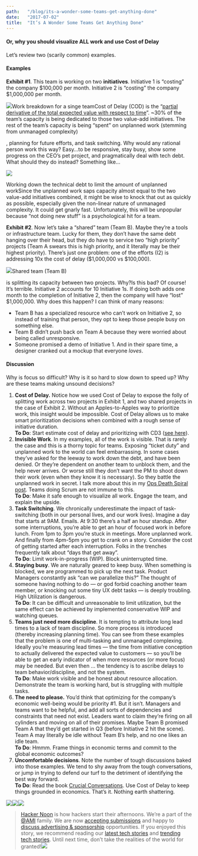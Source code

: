 ```yaml
---
path:	"/blog/its-a-wonder-some-teams-get-anything-done"
date:	"2017-07-02"
title:	"It’s A Wonder Some Teams Get Anything Done"
---
```


#### Or, why you should visualize ALL work and use Cost of Delay

Let’s review two (scarily common) examples.

#### Examples

**Exhibit #1**. This team is working on two **initiatives**. Initiative 1 is “costing” the company $100,000 per month. Initiative 2 is “costing” the company $1,000,000 per month.

![](/images/1*kqO7SqQtzcyNYFYv5vcKYg.png)Work breakdown for a singe teamCost of Delay (COD) is the “[partial derivative of the total expected value with respect to time](https://en.wikipedia.org/wiki/Cost_of_delay)”. ~30% of the team’s capacity is being dedicated to those two value-add initiatives. The rest of the team’s capacity is being “spent” on unplanned work (stemming from unmanaged complexity)

, planning for future efforts, and task switching. Why would any rational person work this way? Easy…to be responsive, stay busy, show some progress on the CEO’s pet project, and pragmatically deal with tech debt. What should they do instead? Something like…

![](/images/1*XizTcNXRDQ-w9qBNNhBFsw.png)

Working down the technical debt to limit the amount of unplanned workSince the unplanned work saps capacity almost equal to the two value-add initiatives combined, it might be wise to knock that out as quickly as possible, especially given the non-linear nature of unmanaged complexity. It could get gnarly fast. Unfortunately, this will be unpopular because “not doing new stuff” is a psychological hit for a team.

**Exhibit #2**. Now let’s take a “shared” team (Team B). Maybe they’re a tools or infrastructure team. Lucky for them, they don’t have the same debt hanging over their head, but they do have to service two “high priority” projects (Team A swears this is high priority, and it literally may be their highest priority). There’s just one problem: one of the efforts (I2) is addressing 10x the cost of delay ($1,000,000 vs $100,000).

![](/images/1*PXZw9ZfTSSXWFJRm-qRAeQ.png)Shared team (Team B)

 is splitting its capacity between two projects. Why?Is this bad? Of course! It’s terrible. Initiative 2 accounts for 10 Initiative 1s. If doing both adds one month to the completion of Initiative 2, then the company will have “lost” $1,000,000. Why does this happen? I can think of many reasons:

* Team B has a specialized resource who can’t work on Initiative 2, so instead of training that person, they opt to keep those people busy on something else.
* Team B didn’t push back on Team A because they were worried about being called unresponsive.
* Someone promised a demo of Initiative 1. And in their spare time, a designer cranked out a mockup that everyone *loves*.
#### Discussion

Why is focus so difficult? Why is it so hard to slow down to speed up? Why are these teams making unsound decisions?

1. **Cost of Delay.** Notice how we used Cost of Delay to expose the folly of splitting work across two projects in Exhibit 1, and two shared projects in the case of Exhibit 2. Without an Apples-to-Apples way to prioritize work, this insight would be impossible. Cost of Delay allows us to make smart prioritization decisions when combined with a rough sense of initiative duration.  
**To Do**: Start estimate cost of delay and prioritizing with CD3 ([see here](http://blackswanfarming.com/cost-of-delay-divided-by-duration/)).
2. **Invisible Work**. In my examples, all of the work is visible. That is rarely the case and this is a thorny topic for teams. Exposing “ticket duty” and unplanned work to the world can feel embarrassing. In some cases they’ve asked for the leeway to work down the debt, and have been denied. Or they’re dependent on another team to unblock them, and the help never arrives. Or worse still they don’t want the PM to shoot down their work (even when they know it is necessary). So they battle the unplanned work in secret. I talk more about this in my [Ops Death Spiral post](https://medium.com/@johnpcutler/learned-helplessness-and-the-ops-death-spiral-b0fff7d916b1). Teams doing Scrum are not immune to this.  
**To Do**: Make it safe enough to visualize all work. Engage the team, and explain the upside.
3. **Task Switching**. We chronically underestimate the impact of task-switching (both in our personal lives, and our work lives). Imagine a day that starts at 9AM. Emails. At 9:30 there’s a half an hour standup. After some interruptions, you’re able to get an hour of focused work in before lunch. From 1pm to 3pm you’re stuck in meetings. More unplanned work. And finally from 4pm-5pm you get to crank on a story. Consider the cost of getting started after each interruption. Folks in the trenches frequently talk about “days that get away”.  
**To Do**: Limit work-in-progress (WIP). Block uninterrupted time.
4. **Staying busy**. We are naturally geared to keep busy. When something is blocked, we are programmed to pick up the next task. Product Managers constantly ask “can we parallelize this?” The thought of someone having nothing to do — or god forbid coaching another team member, or knocking out some tiny UX debt tasks — is deeply troubling. High Utilization is dangerous.  
**To Do**: It can be difficult and unreasonable to limit utilization, but the same effect can be achieved by implemented conservative WIP and watching queues.
5. **Teams just need more discipline**. It is tempting to attribute long lead times to a lack of team discipline. So more process is introduced (thereby increasing planning time). You can see from these examples that the problem is one of multi-tasking and unmanaged complexing. Ideally you’re measuring lead times — the time from initiative conception to actually delivered the expected value to customers — so you’ll be able to get an early indicator of when more resources (or more focus) may be needed. But even then … the tendency is to ascribe delays to team behavior/discipline, and not the system.  
**To Do**: Make work visible and be honest about resource allocation. Demonstrate the team is working hard, but is struggling with multiple tasks.
6. **The need to please.** You’d think that optimizing for the company’s economic well-being would be priority #1. But it isn’t. Managers and teams want to be helpful, and add all sorts of dependencies and constraints that need not exist. Leaders want to claim they’re firing on all cylinders and moving on all of their promises. Maybe Team B promised Team A that they’d get started in Q3 (before Initiative 2 hit the scene). Team A may literally be idle without Team B’s help, and no one likes an idle team.  
**To Do**: Hmmm. Frame things in economic terms and commit to the global economic outcomes?
7. **Uncomfortable decisions**. Note the number of tough discussions baked into those examples. We tend to shy away from the tough conversations, or jump in trying to defend our turf to the detriment of identifying the best way forward.   
**To Do**: Read the book [Crucial Conversations](https://www.amazon.com/Crucial-Conversations-Talking-Stakes-Second/dp/1469266822). Use Cost of Delay to keep things grounded in economics.
That’s it. Nothing earth shattering.

[![](/images/1*0hqOaABQ7XGPT-OYNgiUBg.png)](http://bit.ly/HackernoonFB)[![](/images/1*Vgw1jkA6hgnvwzTsfMlnpg.png)](https://goo.gl/k7XYbx)[![](/images/1*gKBpq1ruUi0FVK2UM_I4tQ.png)](https://goo.gl/4ofytp)
> [Hacker Noon](http://bit.ly/Hackernoon) is how hackers start their afternoons. We’re a part of the [@AMI](http://bit.ly/atAMIatAMI) family. We are now [accepting submissions](http://bit.ly/hackernoonsubmission) and happy to [discuss advertising & sponsorship](mailto:partners@amipublications.com) opportunities.
> If you enjoyed this story, we recommend reading our [latest tech stories](http://bit.ly/hackernoonlatestt) and [trending tech stories](https://hackernoon.com/trending). Until next time, don’t take the realities of the world for granted!![](/images/1*35tCjoPcvq6LbB3I6Wegqw.jpeg)